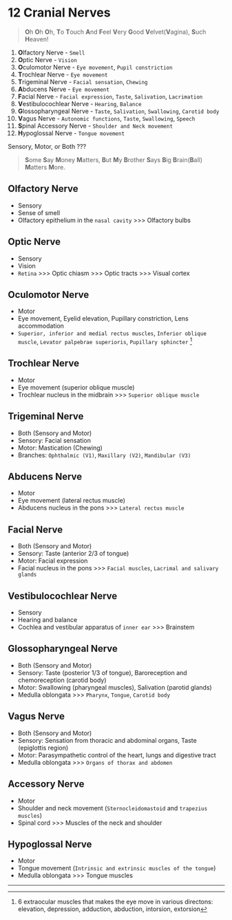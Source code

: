 # 12 Cranial Nerves

> **O**h **O**h **O**h, **T**o **T**ouch **A**nd **F**eel **V**ery **G**ood **V**elvet(**V**agina), **S**uch **H**eaven!

1. **O**lfactory Nerve - `Smell`
1. **O**ptic Nerve - `Vision`
1. **O**culomotor Nerve - `Eye movement`, `Pupil constriction`
1. **T**rochlear Nerve - `Eye movement`
1. **T**rigeminal Nerve - `Facial sensation`, `Chewing`
1. **A**bducens Nerve - `Eye movement`
1. **F**acial Nerve - `Facial expression`, `Taste`, `Salivation`, `Lacrimation`
1. **V**estibulocochlear Nerve - `Hearing`, `Balance`
1. **G**lossopharyngeal Nerve - `Taste`, `Salivation`, `Swallowing`, `Carotid body`
1. **V**agus Nerve - `Autonomic functions`, `Taste`, `Swallowing`, `Speech`
1. **S**pinal Accessory Nerve - `Shoulder and Neck movement`
1. **H**ypoglossal Nerve - `Tongue movement`

Sensory, Motor, or Both ???

> **S**ome **S**ay **M**oney **M**atters, **B**ut **M**y **B**rother **S**ays **B**ig **B**rain(**B**all) **M**atters **M**ore.

## Olfactory Nerve

- Sensory
- Sense of smell
- Olfactory epithelium in the `nasal cavity` >>> Olfactory bulbs

## Optic Nerve

- Sensory
- Vision
- `Retina` >>> Optic chiasm >>> Optic tracts >>> Visual cortex

## Oculomotor Nerve

- Motor
- Eye movement, Eyelid elevation, Pupillary constriction, Lens accommodation
- `Superior, inferior and medial rectus muscles`, `Inferior oblique muscle`, `Levator palpebrae superioris`, `Pupillary sphincter` [^1]

[^1]: 6 extraocular muscles that makes the eye move in various directons: elevation, depression, adduction, abduction, intorsion, extorsion

## Trochlear Nerve

- Motor
- Eye movement (superior oblique muscle)
- Trochlear nucleus in the midbrain >>> `Superior oblique muscle`

## Trigeminal Nerve

- Both (Sensory and Motor)
- Sensory: Facial sensation
- Motor: Mastication (Chewing)
- Branches: `Ophthalmic (V1)`, `Maxillary (V2)`, `Mandibular (V3)`

## Abducens Nerve

- Motor
- Eye movement (lateral rectus muscle)
- Abducens nucleus in the pons >>> `Lateral rectus muscle`

## Facial Nerve

- Both (Sensory and Motor)
- Sensory: Taste (anterior 2/3 of tongue)
- Motor: Facial expression
- Facial nucleus in the pons >>> `Facial muscles`, `Lacrimal and salivary glands`

## Vestibulocochlear Nerve

- Sensory
- Hearing and balance
- Cochlea and vestibular apparatus of `inner ear` >>> Brainstem

## Glossopharyngeal Nerve

- Both (Sensory and Motor)
- Sensory: Taste (posterior 1/3 of tongue), Baroreception and chemoreception (carotid body)
- Motor: Swallowing (pharyngeal muscles), Salivation (parotid glands)
- Medulla oblongata >>> `Pharynx`, `Tongue`, `Carotid body`

## Vagus Nerve

- Both (Sensory and Motor)
- Sensory: Sensation from thoracic and abdominal organs, Taste (epiglottis region)
- Motor: Parasympathetic control of the heart, lungs and digestive tract
- Medulla oblongata >>> `Organs of thorax and abdomen`

## Accessory Nerve

- Motor
- Shoulder and neck movement (`Sternocleidomastoid` and `trapezius muscles`)
- Spinal cord >>> Muscles of the neck and shoulder

## Hypoglossal Nerve

- Motor
- Tongue movement (`Intrinsic and extrinsic muscles of the tongue`)
- Medulla oblongata >>> Tongue muscles

---

